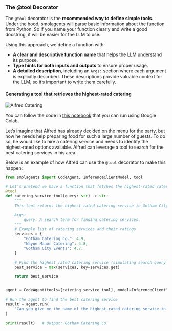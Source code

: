 ### The @tool Decorator

The `@tool` decorator is the **recommended way to define simple tools**. Under the hood, smolagents will parse basic information about the function from Python. So if you name your function clearly and write a good docstring, it will be easier for the LLM to use.

Using this approach, we define a function with:
- **A clear and descriptive function name** that helps the LLM understand its purpose.
- **Type hints for both inputs and outputs** to ensure proper usage.
- **A detailed description**, including an `Args:` section where each argument is explicitly described. These descriptions provide valuable context for the LLM, so it’s important to write them carefully.

#### Generating a tool that retrieves the highest-rated catering

![Alfred Catering](https://huggingface.co/datasets/agents-course/course-images/resolve/main/en/unit2/smolagents/alfred-catering.jpg)

You can follow the code in [this notebook](https://huggingface.co/agents-course/notebooks/blob/main/unit2/smolagents/tools.ipynb) that you can run using Google Colab.

Let’s imagine that Alfred has already decided on the menu for the party, but now he needs help preparing food for such a large number of guests. To do so, he would like to hire a catering service and needs to identify the highest-rated options available. Alfred can leverage a tool to search for the best catering services in his area.

Below is an example of how Alfred can use the `@tool` decorator to make this happen:
```python
from smolagents import CodeAgent, InferenceClientModel, tool

# Let's pretend we have a function that fetches the highest-rated catering services.
@tool
def catering_service_tool(query: str) -> str:
    """
    This tool returns the highest-rated catering service in Gotham City.

    Args:
        query: A search term for finding catering services.
    """
    # Example list of catering services and their ratings
    services = {
        "Gotham Catering Co.": 4.9,
        "Wayne Manor Catering": 4.8,
        "Gotham City Events": 4.7,
    }

    # Find the highest rated catering service (simulating search query filtering)
    best_service = max(services, key=services.get)

    return best_service


agent = CodeAgent(tools=[catering_service_tool], model=InferenceClientModel())

# Run the agent to find the best catering service
result = agent.run(
    "Can you give me the name of the highest-rated catering service in Gotham City?"
)

print(result)   # Output: Gotham Catering Co.
```